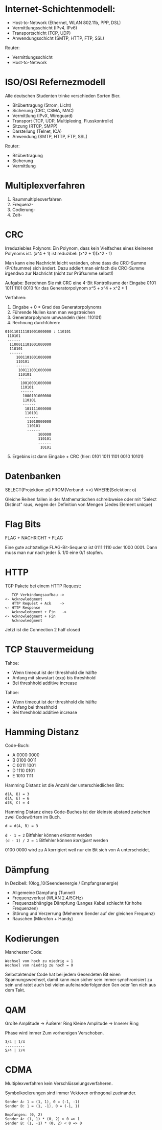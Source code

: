 
# Internet-Schichtenmodell:

- Host-to-Network (Ethernet, WLAN 802.11b, PPP, DSL)
- Vermittlungsschicht (IPv4, IPv6)
- Transportschicht (TCP, UDP)
- Anwendungsschicht (SMTP, HTTP, FTP, SSL)

Router:
- Vermittlungsschicht
- Host-to-Network


# ISO/OSI Refernezmodell

Alle deutschen Studenten trinke verschieden Sorten Bier.

- Bitübertragung (Strom, Licht)
- Sicherung (CRC, CSMA, MAC)
- Vermittlung (IPvX, Wireguard)
- Transport (TCP, UDP, Multiplexing, Flusskontrolle)
- Sitzung (RTCP, SMPP)
- Darstellung (Telnet, ICA)
- Anwendung (SMTP, HTTP, FTP, SSL)

Router:
- Bitübertragung
- Sicherung
- Vermittlung


# Multiplexverfahren

1. Raummultiplexverfahren
2. Frequenz-
3. Codierung-
4. Zeit-


# CRC

Irreduziebles Polynom: Ein Polynom, dass kein Vielfaches eines kleineren Polynoms ist.
(x^4 + 1) ist reduzibel: (x^2 + 1)(x^2 - 1)

Man kann eine Nachricht leicht veränden, ohne dass die CRC-Summe (Prüfsumme) sich ändert.
Dazu addiert man einfach die CRC-Summe irgendwo zur Nachricht (nicht zur Prüfsumme selbst!)

Aufgabe: Berechnen Sie mit CRC eine 4-Bit Kontrollsume der Eingabe
0101 1011 1101 0010 für das Generatorpolynom x^5 + x^4 + x^2 + 1

Verfahren:
1. Eingabe + 0 * Grad des Generatorpolynoms
2. Führende Nullen kann man wegstreichen
3. Generatorpolynom umwandeln (hier: 110101)
4. Rechnung durchführen:
   
```
010110111101001000000 : 110101
 110101
 ------
  1100011101001000000
  110101
  ------
     1001101001000000
     110101
     ------
      100111001000000
      110101
      ------
       10010001000000
       110101
       ------
        1000101000000
        110101
        ------
         101111000000
         110101
         ------
          11010000000
          110101
          ------
               100000
               110101
               ------
                10101
```

5. Ergebins ist dann Eingabe + CRC (hier: 0101 1011 1101 0010 10101)
   

# Datenbanken

SELECT(Projektion: pi) FROM(Verbund: ><) WHERE(Selektion: o)

Gleiche Reihen fallen in der Mathematischen schreibweise oder mit "Select Distinct" raus,
wegen der Definition von Mengen (Jedes Element unique)


# Flag Bits

FLAG + NACHRICHT + FLAG

Eine gute achtstellige FLAG-Bit-Sequenz ist 0111 1110 oder 1000 0001.
Dann muss man nur nach jeder 5. 1/0 eine 0/1 stopfen.


# HTTP

TCP Pakete bei einem HTTP Request:

```
   TCP Verbindungsaufbau ->
<- Acknowledgment
   HTTP Request + Ack    ->
<- HTTP Response
   Acknowledgment + Fin   ->
<- Acknowledgment + Fin
   Acknowledgment
```

Jetzt ist die Connection 2 half closed


# TCP Stauvermeidung

Tahoe:
- Wenn timeout ist der threshhold die hälfte
- Anfang mit slowstart (exp) bis threshhold
- Bei threshhold additive increase

Tahoe:
- Wenn timeout ist der threshhold die hälfte
- Anfang bei threshhold
- Bei threshhold additive increase

# Hamming Distanz

Code-Buch:
- A 0000 0000
- B 0100 0011
- C 0011 1001
- D 1110 0101
- E 1010 1111

Hamming Distanz ist die Anzahl der unterschiedlichen Bits:
```
d(A, B) = 3
d(A, E) = 6
d(B, C) = 4
```

Hamming Distanz eines Code-Buches ist der kleinste abstand zwischen zwei Codewörtern im Buch.
```
d = d(A, B) = 3
```

`d - 1 = 2` Bitfehler können *erkannt* werden  
`(d - 1) / 2 = 1` Bitfehler können *korrigiert* werden

0100 0000 wird zu A korrigiert weil nur ein Bit sich von A unterscheidet.


# Dämpfung

In Dezibell: 10log_10(Seendeenergie / Empfangsenergie)

- Allgemeine Dämpfung (Tunnel)
- Frequenzverlust (WLAN 2.4/5GHz)
- Frequenzabhängige Dämpfung (Langes Kabel schlecht für hohe Frequenzen)
- Störung und Verzerrung (Meherere Sender auf der gleichen Frequenz)
- Rauschen (Mikrofon + Handy)


# Kodierungen

Manchester Code:
```
Wechsel von hoch zu niedrig = 1
Wechsel von niedrig zu hoch = 0
```

Selbstaktender Code hat bei jedem Gesendeten Bit einen Spannungswechsel, damit kann man sicher
sein immer synchronisiert zu sein und ratet auch bei vielen aufeinanderfolgenden 0en oder 1en nich aus dem Takt.


# QAM

Große Amplitude -> Äußerer Ring
Kleine Amplitude -> Innerer Ring

Phase wird immer Zum vorhereigen Verschoben.

```
3/4 | 1/4
---------
5/4 | 7/4
```


# CDMA

Multiplexverfahren kein Verschlüsselungsverfaheren.

Symbolkodierungen sind immer Vektoren orthogonal zueinander.  
```
Sender A: 1 = (1, 1), 0 = (-1, -1)  
Sender B: 1 = (1, -1), 0 = (-1, 1)

Empfangen: (0, 2)
Sender A: (1, 1) * (0, 2) > 0 => 1
Sender B: (1, -1) * (0, 2) < 0 => 0
```

